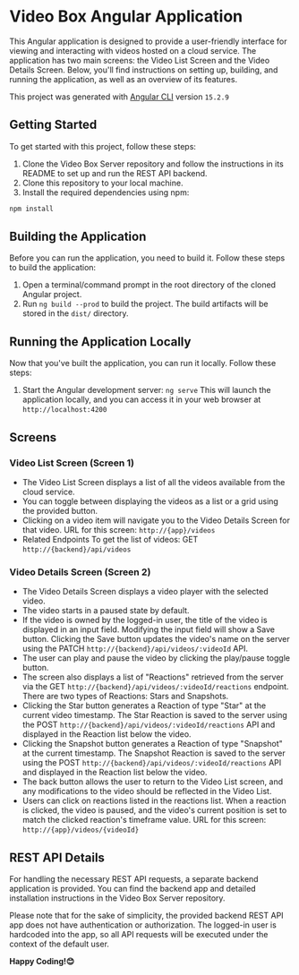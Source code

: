 # Video Box Angular Application
This Angular application is designed to provide a user-friendly interface for viewing and interacting with videos hosted on a cloud service. The application has two main screens: the Video List Screen and the Video Details Screen. Below, you'll find instructions on setting up, building, and running the application, as well as an overview of its features.

This project was generated with [Angular CLI](https://github.com/angular/angular-cli) version `15.2.9`

## Getting Started
To get started with this project, follow these steps:
1. Clone the Video Box Server repository and follow the instructions in its README to set up and run the REST API backend.
2. Clone this repository to your local machine.
3. Install the required dependencies using npm:
```sh
npm install
```

## Building the Application
Before you can run the application, you need to build it. Follow these steps to build the application:
1. Open a terminal/command prompt in the root directory of the cloned Angular project.
2. Run `ng build --prod` to build the project. The build artifacts will be stored in the `dist/` directory.

## Running the Application Locally
Now that you've built the application, you can run it locally. Follow these steps:
1. Start the Angular development server:
`ng serve`
This will launch the application locally, and you can access it in your web browser at `http://localhost:4200`

## Screens
### Video List Screen (Screen 1)
- The Video List Screen displays a list of all the videos available from the cloud service.
- You can toggle between displaying the videos as a list or a grid using the provided button.
- Clicking on a video item will navigate you to the Video Details Screen for that video.
URL for this screen: `http://{app}/videos`
- Related Endpoints
To get the list of videos: GET `http://{backend}/api/videos`

### Video Details Screen (Screen 2)
- The Video Details Screen displays a video player with the selected video.
- The video starts in a paused state by default.
- If the video is owned by the logged-in user, the title of the video is displayed in an input field. Modifying the input field will show a Save button. Clicking the Save button updates the video's name on the server using the PATCH `http://{backend}/api/videos/:videoId` API.
- The user can play and pause the video by clicking the play/pause toggle button.
- The screen also displays a list of "Reactions" retrieved from the server via the GET `http://{backend}/api/videos/:videoId/reactions` endpoint. There are two types of Reactions: Stars and Snapshots.
- Clicking the Star button generates a Reaction of type "Star" at the current video timestamp. The Star Reaction is saved to the server using the POST `http://{backend}/api/videos/:videoId/reactions` API and displayed in the Reaction list below the video.
- Clicking the Snapshot button generates a Reaction of type "Snapshot" at the current timestamp. The Snapshot Reaction is saved to the server using the POST `http://{backend}/api/videos/:videoId/reactions` API and displayed in the Reaction list below the video.
- The back button allows the user to return to the Video List screen, and any modifications to the video should be reflected in the Video List.
- Users can click on reactions listed in the reactions list. When a reaction is clicked, the video is paused, and the video's current position is set to match the clicked reaction's timeframe value.
URL for this screen: `http://{app}/videos/{videoId}`

## REST API Details
For handling the necessary REST API requests, a separate backend application is provided. You can find the backend app and detailed installation instructions in the Video Box Server repository.

Please note that for the sake of simplicity, the provided backend REST API app does not have authentication or authorization. The logged-in user is hardcoded into the app, so all API requests will be executed under the context of the default user.

**Happy Coding!😊**

